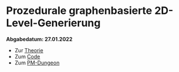 # Prozedurale graphenbasierte 2D-Level-Generierung

**Abgabedatum:  27.01.2022**

- Zur [Theorie](https://github.com/AMatutat/MasterThesis/tree/thesis)
- Zum [Code](https://github.com/AMatutat/MasterThesis/tree/code)
- Zum [PM-Dungeon](https://github.com/PM-Dungeon/pmdungeon)

